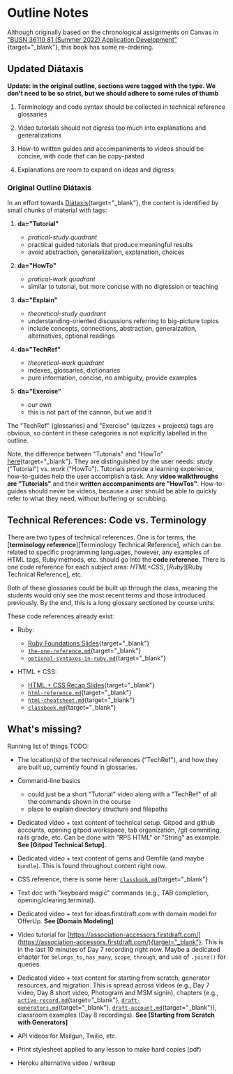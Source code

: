 # Outline Notes

Although originally based on the chronological assignments on Canvas in ["BUSN 36110 81 (Summer 2022) Application Development"](https://canvas.uchicago.edu/courses/41147){target="_blank"}, this book has some re-ordering. 

## Updated Diátaxis

**Update: in the original outline, sections were tagged with the type. We don't need to be so strict, but we should adhere to some rules of thumb**

  1. Terminology and code syntax should be collected in technical reference glossaries

  2. Video tutorials should not digress too much into explanations and generalizations

  3. How-to written guides and accompaniments to videos should be concise, with code that can be copy-pasted
  
  4. Explanations are room to expand on ideas and digress 

### Original Outline Diátaxis

In an effort towards [Diátaxis](https://diataxis.fr/){target="_blank"}, the content is identified by small chunks of material with tags:

  1. **da="Tutorial"**
      - *pratical-study quadrant*
      - practical guided tutorials that produce meaningful results
      - avoid abstraction, generalization, explanation, choices

  2. **da="HowTo"**
      - *pratical-work quadrant*
      - similar to tutorial, but more concise with no digression or teaching

  3. **da="Explain"**
      - *theoretical-study quadrant*
      - understanding-oriented discussions referring to big-picture topics
      - include concepts, connections, abstraction, generalzation, alternatives, optional readings
  
  4. **da="TechRef"**
      - *theoretical-work quadrant*
      - indexes, glossaries, dictionaries
      - pure information, concise, no ambiguity, provide examples

  5. **da="Exercise"**
      - *our own*
      - this is not part of the cannon, but we add it

The "TechRef" (glossaries) and "Exercise" (quizzes + projects) tags are obvious, so content in these categories is not explicitly labelled in the outline.

Note, the difference between "Tutorials" and "HowTo" [here](https://diataxis.fr/tutorials-how-to/#whats-the-difference-between-a-tutorial-and-how-to-guide){target="_blank"}. They are distinguished by the user needs: *study* ("Tutorial") vs. *work* ("HowTo"). Tutorials provide a learning experience, how-to-guides help the user accomplish a task. Any **video walkthroughs are "Tutorials"** and their **written accompaniments are "HowTos"**. How-to-guides should never be videos, because a user should be able to quickly refer to what they need, without buffering or scrubbing.

## Technical References: Code vs. Terminology

There are two types of technical references. One is for terms, the [**terminology reference**][Terminology Technical Reference], which can be related to specific programming languages, however, any examples of HTML tags, Ruby methods, etc. should go into the **code reference**. There is one code reference for each subject area: *HTML+CSS*, [*Ruby*][Ruby Technical Reference], etc.

Both of these glossaries could be built up through the class, meaning the students would only see the most recent terms and those introduced previously. By the end, this is a long glossary sectioned by course units.

These code references already exist:
  
  - Ruby:
    - [Ruby Foundations Slides](https://firstdraft.slides.com/raghubetina/05-ruby-foundations?token=SFyjvCyP){target="_blank"}
    - [`the-one-reference.md`](https://github.com/firstdraft/appdev-chapters/blob/benp-edits/the-one-reference.md){target="_blank"}
    - [`optional-syntaxes-in-ruby.md`](https://github.com/firstdraft/appdev-chapters/blob/benp-edits/optional-syntaxes-in-ruby.md){target="_blank"}

  - HTML + CSS:  
    - [HTML + CSS Recap Slides](https://firstdraft.slides.com/raghubetina/html-and-css-recap?token=8gU8ghvw){target="_blank"}
    - [`html-reference.md`](https://github.com/firstdraft/appdev-chapters/blob/benp-edits/html-reference.md){target="_blank"}
    - [`html-cheatsheet.md`](https://github.com/firstdraft/appdev-chapters/blob/benp-edits/html-cheatsheet.md){target="_blank"}
    - [`classbook.md`](https://github.com/firstdraft/appdev-chapters/blob/benp-edits/classbook.md){target="_blank"}

## What's missing?

Running list of things TODO:

  - The location(s) of the technical references ("TechRef"), and how they are built up, currently found in glossaries.

  - Command-line basics
    - could just be a short "Tutorial" video along with a "TechRef" of all the commands shown in the course
    - place to explain directory structure and filepaths

  - Dedicated video + text content of technical setup. Gitpod and github accounts, opening gitpod workspace, tab organization, /git commiting, rails grade, etc. Can be done with "RPS HTML" or "String" as example. **See [Gitpod Technical Setup].**

  - Dedicated video + text content of gems and Gemfile (and maybe `bundle`). This is found throughout content right now.

  - CSS reference, there is some here: [`classbook.md`](https://github.com/firstdraft/appdev-chapters/blob/benp-edits/classbook.md){target="_blank"}

  - Text doc with "keyboard magic" commands (e.g., TAB completion, opening/clearing terminal). 

  - Dedicated video + text for ideas.firstdraft.com with domain model for OfferUp. **See [Domain Modeling]**

  - Video tutorial for [https://association-accessors.firstdraft.com/](https://association-accessors.firstdraft.com/){target="_blank"}. This is in the last 10 minutes of Day 7 recording right now. Maybe a dedicated chapter for `belongs_to`, `has_many`, `scope`, `through`, and use of `.joins()` for queries.

  - Dedicated video + text content for starting from scratch, generator resources, and migration. This is spread across videos (e.g., Day 7 video, Day 8 short video, Photogram and MSM signin), chapters (e.g., [`active-record.md`](https://github.com/firstdraft/appdev-chapters/blob/benp-edits/active-record.md){target="_blank"}, [`draft-generators.md`](https://github.com/firstdraft/appdev-chapters/blob/benp-edits/draft-generators.md){target="_blank"}, [`draft-account.md`](https://github.com/firstdraft/appdev-chapters/blob/benp-edits/draft-account.md){target="_blank"}), classroom examples (Day 8 recordings). **See [Starting from Scratch with Generators]**

  - API videos for Mailgun, Twilio, etc. 

  - Print stylesheet applied to any lesson to make hard copies (pdf)

  - Heroku alternative video / writeup